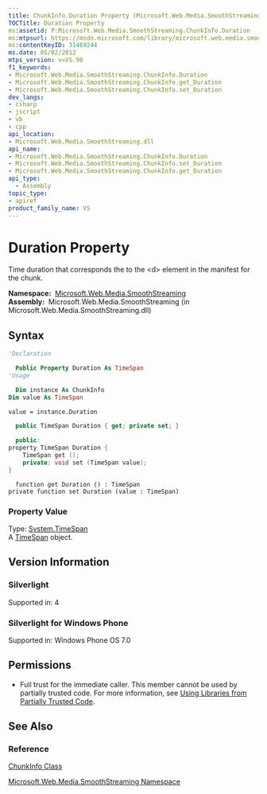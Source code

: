 ```yaml
---
title: ChunkInfo.Duration Property (Microsoft.Web.Media.SmoothStreaming)
TOCTitle: Duration Property
ms:assetid: P:Microsoft.Web.Media.SmoothStreaming.ChunkInfo.Duration
ms:mtpsurl: https://msdn.microsoft.com/library/microsoft.web.media.smoothstreaming.chunkinfo.duration(v=VS.90)
ms:contentKeyID: 31469244
ms.date: 05/02/2012
mtps_version: v=VS.90
f1_keywords:
- Microsoft.Web.Media.SmoothStreaming.ChunkInfo.Duration
- Microsoft.Web.Media.SmoothStreaming.ChunkInfo.get_Duration
- Microsoft.Web.Media.SmoothStreaming.ChunkInfo.set_Duration
dev_langs:
- csharp
- jscript
- vb
- cpp
api_location:
- Microsoft.Web.Media.SmoothStreaming.dll
api_name:
- Microsoft.Web.Media.SmoothStreaming.ChunkInfo.Duration
- Microsoft.Web.Media.SmoothStreaming.ChunkInfo.set_Duration
- Microsoft.Web.Media.SmoothStreaming.ChunkInfo.get_Duration
api_type:
  - Assembly
topic_type:
- apiref
product_family_name: VS
---
```


# Duration Property

Time duration that corresponds the to the \<d\> element in the manifest for the chunk.

**Namespace:**  [Microsoft.Web.Media.SmoothStreaming](microsoft-web-media-smoothstreaming-namespace_1.md)  
**Assembly:**  Microsoft.Web.Media.SmoothStreaming (in Microsoft.Web.Media.SmoothStreaming.dll)

## Syntax

```vb
'Declaration

  Public Property Duration As TimeSpan
'Usage

  Dim instance As ChunkInfo
Dim value As TimeSpan

value = instance.Duration
```

```csharp
  public TimeSpan Duration { get; private set; }
```

```cpp
  public:
property TimeSpan Duration {
    TimeSpan get ();
    private: void set (TimeSpan value);
}
```

```jscript
  function get Duration () : TimeSpan
private function set Duration (value : TimeSpan)
```

### Property Value

Type: [System.TimeSpan](https://msdn.microsoft.com/library/269ew577)  
A [TimeSpan](https://msdn.microsoft.com/library/269ew577) object.  

## Version Information

### Silverlight

Supported in: 4  

### Silverlight for Windows Phone

Supported in: Windows Phone OS 7.0  

## Permissions

  - Full trust for the immediate caller. This member cannot be used by partially trusted code. For more information, see [Using Libraries from Partially Trusted Code](https://msdn.microsoft.com/library/8skskf63).

## See Also

### Reference

[ChunkInfo Class](chunkinfo-class-microsoft-web-media-smoothstreaming_1.md)

[Microsoft.Web.Media.SmoothStreaming Namespace](microsoft-web-media-smoothstreaming-namespace_1.md)

